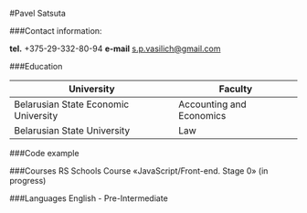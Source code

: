 #Pavel Satsuta

###Contact information:

**tel.** +375-29-332-80-94
**e-mail** s.p.vasilich@gmail.com

###Education

  University                         |     Faculty
  -----------------------------------|------------------
Belarusian State Economic University | Accounting and Economics
Belarusian State University          | Law

###Code example

###Courses
RS Schools Course «JavaScript/Front-end. Stage 0» \(in progress)

###Languages
English - Pre-Intermediate
